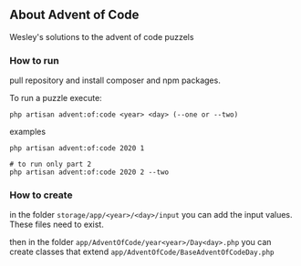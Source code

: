 ## About Advent of Code

Wesley's solutions to the advent of code puzzels

### How to run
pull repository and install composer and npm packages.

To run a puzzle execute:
```
php artisan advent:of:code <year> <day> (--one or --two)
```

examples

```shell
php artisan advent:of:code 2020 1

# to run only part 2
php artisan advent:of:code 2020 2 --two
```

### How to create
in the folder `storage/app/<year>/<day>/input` you can add the input values.
These files need to exist.

then in the folder `app/AdventOfCode/year<year>/Day<day>.php` you can create classes that extend `app/AdventOfCode/BaseAdventOfCodeDay.php`
